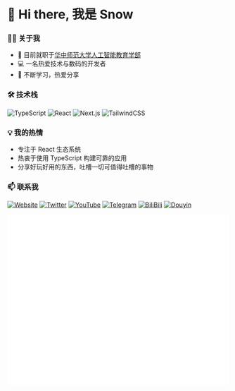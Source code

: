 # 👋 Hi there, 我是 Snow

### 🧑‍💻 关于我
- 🏫 目前就职于[华中师范大学人工智能教育学部](https://foaie.ccnu.edu.cn/index.htm)
- 💻 一名热爱技术与数码的开发者
- 🌱 不断学习，热爱分享

### 🛠 技术栈
![TypeScript](https://img.shields.io/badge/-TypeScript-007ACC?style=flat-square&logo=typescript&logoColor=white)
![React](https://img.shields.io/badge/-React-45b8d8?style=flat-square&logo=react&logoColor=white)
![Next.js](https://img.shields.io/badge/-Next.js-000000?style=flat-square&logo=next.js&logoColor=white)
![TailwindCSS](https://img.shields.io/badge/-TailwindCSS-38B2AC?style=flat-square&logo=tailwind-css&logoColor=white)

### 💡 我的热情
- 专注于 React 生态系统
- 热衷于使用 TypeScript 构建可靠的应用
- 分享好玩好用的东西，吐槽一切可值得吐槽的事物
  
### 📫 联系我
[![Website](https://img.shields.io/badge/个人网站-blue?style=flat-square&logo=firefox&logoColor=white)](https://www.snowlee.site/)
[![Twitter](https://img.shields.io/badge/-Twitter-1DA1F2?style=flat-square&logo=twitter&logoColor=white)](https://x.com/LeeSnow01421114)
[![YouTube](https://img.shields.io/badge/-YouTube-FF0000?style=flat-square&logo=youtube&logoColor=white)](https://www.youtube.com/@snow_share)
[![Telegram](https://img.shields.io/badge/-Telegram-2CA5E0?style=flat-square&logo=telegram&logoColor=white)](https://t.me/snow_share)
[![BiliBili](https://img.shields.io/badge/-BiliBili-00A1D6?style=flat-square&logo=bilibili&logoColor=white)](https://space.bilibili.com/6868958)
[![Douyin](https://img.shields.io/badge/-抖音-000000?style=flat-square&logo=tiktok&logoColor=white)](https://v.douyin.com/iURHv48q/)

![Metrics](/github-metrics.svg)
